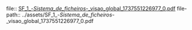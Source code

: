 file:: [SF_1_-_Sistema_de_ficheiros_-_visao_global_1737551226977_0.pdf](../assets/SF_1_-_Sistema_de_ficheiros_-_visao_global_1737551226977_0.pdf)
file-path:: ../assets/SF_1_-_Sistema_de_ficheiros_-_visao_global_1737551226977_0.pdf
